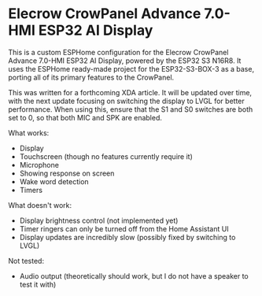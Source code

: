 # Elecrow CrowPanel Advance 7.0-HMI ESP32 AI Display

This is a custom ESPHome configuration for the Elecrow CrowPanel Advance 7.0-HMI ESP32 AI Display, powered by the ESP32 S3 N16R8. It uses the ESPHome ready-made project for the ESP32-S3-BOX-3 as a base, porting all of its primary features to the CrowPanel. 

This was written for a forthcoming XDA article. It will be updated over time, with the next update focusing on switching the display to LVGL for better performance. When using this, ensure that the S1 and S0 switches are both set to 0, so that both MIC and SPK are enabled.

What works:

* Display
* Touchscreen (though no features currently require it)
* Microphone
* Showing response on screen
* Wake word detection
* Timers

What doesn't work:

* Display brightness control (not implemented yet)
* Timer ringers can only be turned off from the Home Assistant UI
* Display updates are incredibly slow (possibly fixed by switching to LVGL)

Not tested:

* Audio output (theoretically should work, but I do not have a speaker to test it with)